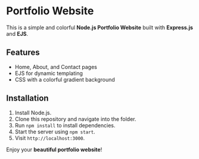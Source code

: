 # Portfolio Website

This is a simple and colorful **Node.js Portfolio Website** built with **Express.js** and **EJS**.

## Features
- Home, About, and Contact pages
- EJS for dynamic templating
- CSS with a colorful gradient background

## Installation

1. Install Node.js.
2. Clone this repository and navigate into the folder.
3. Run `npm install` to install dependencies.
4. Start the server using `npm start`.
5. Visit `http://localhost:3000`.

Enjoy your **beautiful portfolio website**!
